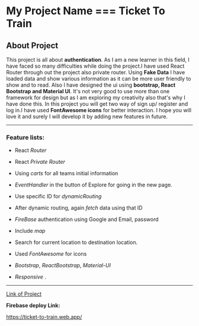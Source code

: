 # My Project Name === Ticket To Train


## About Project 

This project is all about **authentication**. As I am a new learner in this field, I have faced so many difficulties while doing the project.I have used React Router through out the project also private router. Using **Fake Data** I have loaded data and show various information as it can be more user friendly to show and to read. Also I have designed the ui using **bootstrap, React Bootstrap and Material UI**. It's not very good to use more than one framework for design but as I am exploring my creativity also that's why I have done this. In this project you will get two way of sign up/ register and log in.I have used **FontAwesome icons** for better interaction. I hope you will love it and surely I will develop it by adding new features in future. 

---

### Feature lists: 

* React _Router_

* React _Private_ _Router_

* Using _carts_ for all teams initial information 

* _EventHandler_ in the button of Explore for going in the new page. 

* Use specific ID for _dynamicRouting_ 

* After dynamic routing, again _fetch_ data using that ID

* _FireBase_ authentication using Google and Email, password

* Include _map_

* Search for current location to destination location.

* Used _FontAwesome_ for icons 

* _Bootstrap_, _ReactBootstrap_, _Material-UI_

* _Responsive_ . 

---

[Link of Project](https://ticket-to-train.web.app/)

**Firebase deploy Link:** 

<https://ticket-to-train.web.app/>